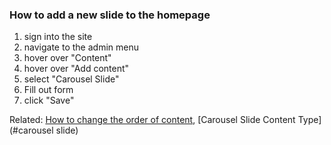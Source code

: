 ### How to add a new slide to the homepage

1. sign into the site
2. navigate to the admin menu
3. hover over "Content"
4. hover over "Add content"
5. select "Carousel Slide"
6. Fill out form
7. click "Save"

Related: [How to change the order of content](#how-to-change-content-order), [Carousel Slide Content Type](#carousel slide)